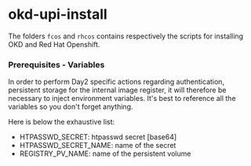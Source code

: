 # okd-upi-install

The folders `fcos` and `rhcos` contains respectively the scripts for installing OKD and Red Hat Openshift. 

### Prerequisites - Variables

In order to perform Day2 specific actions regarding authentication, persistent storage for the internal image register, it will therefore be necessary to inject environment variables. It's best to reference all the variables so you don't forget anything.

Here is below the exhaustive list: 

- HTPASSWD_SECRET: htpasswd secret [base64]
- HTPASSWD_SECRET_NAME: name of the secret
- REGISTRY_PV_NAME: name of the persistent volume 